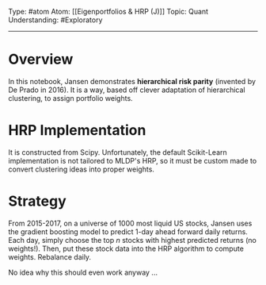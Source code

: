 Type: #atom
Atom: [[Eigenportfolios & HRP (J)]]
Topic: Quant 
Understanding: #Exploratory 

----
# Overview

In this notebook, Jansen demonstrates **hierarchical risk parity** (invented by De Prado in 2016). It is a way, based off clever adaptation of hierarchical clustering, to assign portfolio weights.

# HRP Implementation

It is constructed from Scipy. Unfortunately, the default Scikit-Learn implementation is not tailored to MLDP's HRP, so it must be custom made to convert clustering ideas into proper weights.

# Strategy

From 2015-2017, on a universe of 1000 most liquid US stocks, Jansen uses the gradient boosting model to predict 1-day ahead forward daily returns. Each day, simply choose the top $n$ stocks with highest predicted returns (no weights!). Then, put these stock data into the HRP algorithm to compute weights. Rebalance daily.

No idea why this should even work anyway ...